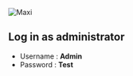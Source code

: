 ![Maxi](https://i.imgur.com/TkbAg0e.png "Maxi")
## Log in as administrator
- Username : **Admin**
- Password : **Test**


